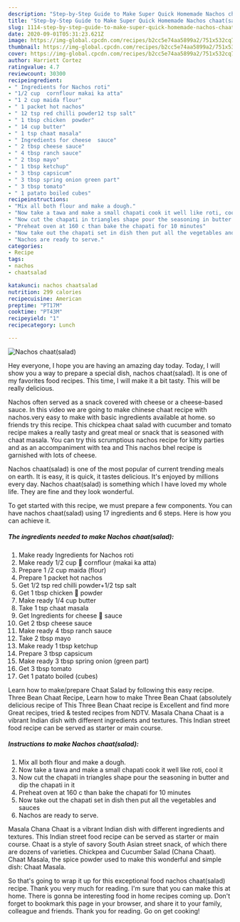 ```yaml
---
description: "Step-by-Step Guide to Make Super Quick Homemade Nachos chaat(salad)"
title: "Step-by-Step Guide to Make Super Quick Homemade Nachos chaat(salad)"
slug: 1114-step-by-step-guide-to-make-super-quick-homemade-nachos-chaatsalad
date: 2020-09-01T05:31:23.621Z
image: https://img-global.cpcdn.com/recipes/b2cc5e74aa5899a2/751x532cq70/nachos-chaatsalad-recipe-main-photo.jpg
thumbnail: https://img-global.cpcdn.com/recipes/b2cc5e74aa5899a2/751x532cq70/nachos-chaatsalad-recipe-main-photo.jpg
cover: https://img-global.cpcdn.com/recipes/b2cc5e74aa5899a2/751x532cq70/nachos-chaatsalad-recipe-main-photo.jpg
author: Harriett Cortez
ratingvalue: 4.7
reviewcount: 30300
recipeingredient:
- " Ingredients for Nachos roti"
- "1/2 cup  cornflour makai ka atta"
- "1 2 cup maida flour"
- " 1 packet hot nachos"
- " 12 tsp red chilli powder12 tsp salt"
- " 1 tbsp chicken  powder"
- " 14 cup butter"
- " 1 tsp chaat masala"
- " Ingredients for cheese  sauce"
- " 2 tbsp cheese sauce"
- " 4 tbsp ranch sauce"
- " 2 tbsp mayo"
- " 1 tbsp ketchup"
- " 3 tbsp capsicum"
- " 3 tbsp spring onion green part"
- " 3 tbsp tomato"
- " 1 patato boiled cubes"
recipeinstructions:
- "Mix all both flour and make a dough."
- "Now take a tawa and make a small chapati cook it well like roti, cool it"
- "Now cut the chapati in triangles shape pour the seasoning in butter and dip the chapati in it"
- "Preheat oven at 160 c than bake the chapati for 10 minutes"
- "Now take out the chapati set in dish then put all the vegetables and sauces"
- "Nachos are ready to serve."
categories:
- Recipe
tags:
- nachos
- chaatsalad

katakunci: nachos chaatsalad 
nutrition: 299 calories
recipecuisine: American
preptime: "PT17M"
cooktime: "PT43M"
recipeyield: "1"
recipecategory: Lunch

---
```



![Nachos chaat(salad)](https://img-global.cpcdn.com/recipes/b2cc5e74aa5899a2/751x532cq70/nachos-chaatsalad-recipe-main-photo.jpg)

Hey everyone, I hope you are having an amazing day today. Today, I will show you a way to prepare a special dish, nachos chaat(salad). It is one of my favorites food recipes. This time, I will make it a bit tasty. This will be really delicious.

Nachos often served as a snack covered with cheese or a cheese-based sauce. In this video we are going to make chinese chaat recipe with nachos.very easy to make with basic ingredients available at home. so friends try this recipe. This chickpea chaat salad with cucumber and tomato recipe makes a really tasty and great meal or snack that is seasoned with chaat masala. You can try this scrumptious nachos recipe for kitty parties and as an accompaniment with tea and This nachos bhel recipe is garnished with lots of cheese.

Nachos chaat(salad) is one of the most popular of current trending meals on earth. It is easy, it is quick, it tastes delicious. It's enjoyed by millions every day. Nachos chaat(salad) is something which I have loved my whole life. They are fine and they look wonderful.


To get started with this recipe, we must prepare a few components. You can have nachos chaat(salad) using 17 ingredients and 6 steps. Here is how you can achieve it.

<!--inarticleads1-->

##### The ingredients needed to make Nachos chaat(salad):

1. Make ready  Ingredients for Nachos roti
1. Make ready 1/2 cup 🌽 cornflour (makai ka atta)
1. Prepare 1 /2 cup maida (flour)
1. Prepare  1 packet hot nachos
1. Get  1/2 tsp red chilli powder+1/2 tsp salt
1. Get  1 tbsp chicken 🐓 powder
1. Make ready  1/4 cup butter
1. Take  1 tsp chaat masala
1. Get  Ingredients for cheese 🧀 sauce
1. Get  2 tbsp cheese sauce
1. Make ready  4 tbsp ranch sauce
1. Take  2 tbsp mayo
1. Make ready  1 tbsp ketchup
1. Prepare  3 tbsp capsicum
1. Make ready  3 tbsp spring onion (green part)
1. Get  3 tbsp tomato
1. Get  1 patato boiled (cubes)


Learn how to make/prepare Chaat Salad by following this easy recipe. Three Bean Chaat Recipe, Learn how to make Three Bean Chaat (absolutely delicious recipe of This Three Bean Chaat recipe is Excellent and find more Great recipes, tried &amp; tested recipes from NDTV. Masala Chana Chaat is a vibrant Indian dish with different ingredients and textures. This Indian street food recipe can be served as starter or main course. 

<!--inarticleads2-->

##### Instructions to make Nachos chaat(salad):

1. Mix all both flour and make a dough.
1. Now take a tawa and make a small chapati cook it well like roti, cool it
1. Now cut the chapati in triangles shape pour the seasoning in butter and dip the chapati in it
1. Preheat oven at 160 c than bake the chapati for 10 minutes
1. Now take out the chapati set in dish then put all the vegetables and sauces
1. Nachos are ready to serve.


Masala Chana Chaat is a vibrant Indian dish with different ingredients and textures. This Indian street food recipe can be served as starter or main course. Chaat is a style of savory South Asian street snack, of which there are dozens of varieties. Chickpea and Cucumber Salad (Chana Chaat). Chaat Masala, the spice powder used to make this wonderful and simple dish: Chaat Masala. 

So that's going to wrap it up for this exceptional food nachos chaat(salad) recipe. Thank you very much for reading. I'm sure that you can make this at home. There is gonna be interesting food in home recipes coming up. Don't forget to bookmark this page in your browser, and share it to your family, colleague and friends. Thank you for reading. Go on get cooking!
